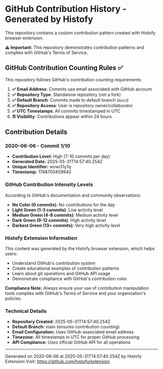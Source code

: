 # GitHub Contribution History - Generated by Histofy

This repository contains a custom contribution pattern created with Histofy browser extension.

**⚠️ Important:** This repository demonstrates contribution patterns and complies with GitHub's Terms of Service.

## GitHub Contribution Counting Rules ✅

This repository follows GitHub's contribution counting requirements:

1. **✅ Email Address**: Commits use email associated with GitHub account
2. **✅ Repository Type**: Standalone repository (not a fork)  
3. **✅ Default Branch**: Commits made to default branch (`main`)
4. **✅ Repository Access**: User is repository owner/collaborator
5. **✅ UTC Timestamps**: All commits timestamped in UTC
6. **⏰ Visibility**: Contributions appear within 24 hours

## Contribution Details

### 2020-06-06 - Commit 1/10
- **Contribution Level:** High (7-10 commits per day)
- **Generated Date:** 2025-05-31T14:57:40.254Z 
- **Unique Identifier:** wvwi31y1q
- **Timestamp:** 1748703459940

### GitHub Contribution Intensity Levels

According to GitHub's documentation and community observations:

- **No Color (0 commits)**: No contributions for the day
- **Light Green (1-3 commits)**: Low activity level  
- **Medium Green (4-8 commits)**: Medium activity level
- **Dark Green (9-12 commits)**: High activity level
- **Darkest Green (13+ commits)**: Very high activity level

### Histofy Extension Information

This content was generated by the Histofy browser extension, which helps users:
- Understand GitHub's contribution system
- Create educational examples of contribution patterns  
- Learn about git operations and GitHub API usage
- Demonstrate compliance with GitHub's contribution rules

**Compliance Note:** Always ensure your use of contribution manipulation tools complies with GitHub's Terms of Service and your organization's policies.

### Technical Details

- **Repository Created:** 2025-05-31T14:57:40.254Z
- **Default Branch:** main (ensures contribution counting)
- **Email Configuration:** Uses GitHub-associated email address
- **Timezone:** All timestamps in UTC for proper GitHub processing
- **API Compliance:** Uses official GitHub API for all operations

---
Generated on 2020-06-06 at 2025-05-31T14:57:40.254Z by Histofy Extension
Visit: https://github.com/histofy/extension
